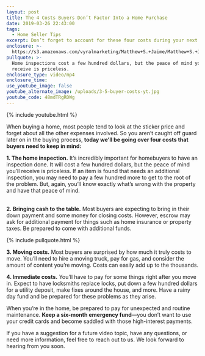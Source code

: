 ```yaml
---
layout: post
title: The 4 Costs Buyers Don’t Factor Into a Home Purchase
date: 2019-03-26 22:43:00
tags:
  - Home Seller Tips
excerpt: Don’t forget to account for these four costs during your next home purchase.
enclosure: >-
  https://s3.amazonaws.com/vyralmarketing/Matthew+S.+Jaime/Matthew+S.+Jaime+and+Associates+_+The+4+Costs+Buyers+Dont+Factor+Into+a+Home+Purchase.mp4
pullquote: >-
  Home inspections cost a few hundred dollars, but the peace of mind you’ll
  receive is priceless.
enclosure_type: video/mp4
enclosure_time:
use_youtube_image: false
youtube_alternate_image: /uploads/3-5-buyer-costs-yt.jpg
youtube_code: 48mdTRgRDWg
---
```


{% include youtube.html %}

When buying a home, most people tend to look at the sticker price and forget about all the other expenses involved. So you aren’t caught off guard later on in the buying process, **today we’ll be going over four costs that buyers need to keep in mind:**

**1. The home inspection.** It’s incredibly important for homebuyers to have an inspection done. It will cost a few hundred dollars, but the peace of mind you’ll receive is priceless. If an item is found that needs an additional inspection, you may need to pay a few hundred more to get to the root of the problem. But, again, you’ll know exactly what’s wrong with the property and have that peace of mind.

<br>**2. Bringing cash to the table.** Most buyers are expecting to bring in their down payment and some money for closing costs. However, escrow may ask for additional payment for things such as home insurance or property taxes. Be prepared to come with additional funds.

{% include pullquote.html %}

**3. Moving costs.** Most buyers are surprised by how much it truly costs to move. You’ll need to hire a moving truck, pay for gas, and consider the amount of content you’re moving. Costs can easily add up to the thousands.

**4. Immediate costs.** You’ll have to pay for some things right after you move in. Expect to have locksmiths replace locks, put down a few hundred dollars for a utility deposit, make fixes around the house, and more. Have a rainy day fund and be prepared for these problems as they arise.

When you’re in the home, be prepared to pay for unexpected and routine maintenance. **Keep a six-month emergency fund**—you don’t want to use your credit cards and become saddled with those high-interest payments. 

If you have a suggestion for a future video topic, have any questions, or need more information, feel free to reach out to us. We look forward to hearing from you soon.